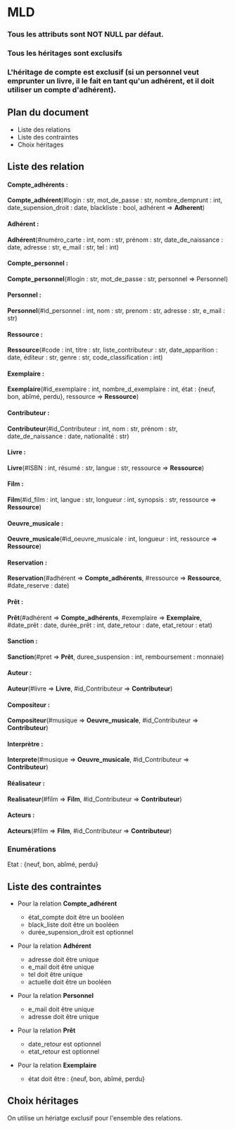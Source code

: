# MLD

### Tous les attributs sont NOT NULL par défaut.
### Tous les héritages sont exclusifs
### L'héritage de compte est exclusif (si un personnel veut emprunter un livre, il le fait en tant qu'un adhérent, et il doit utiliser un compte d'adhérent).

## Plan du document
*   Liste des relations
*   Liste des contraintes
*   Choix héritages


## Liste des relation

#### Compte_adhérents :
**Compte_adhérent**(#login : str, mot_de_passe : str, nombre_demprunt : int, date_supension_droit : date, blackliste : bool, adhérent => **Adherent**)

#### Adhérent :
**Adhérent**(#numéro_carte : int, nom : str, prénom : str, date_de_naissance : date, adresse : str, e_mail : str, tel : int) 

#### Compte_personnel :
**Compte_personnel**(#login : str, mot_de_passe : str, personnel => Personnel)

#### Personnel :
**Personnel**(#id_personnel : int, nom : str, prenom : str, adresse : str, e_mail : str) 

#### Ressource :
**Ressource**(#code : int, titre : str, liste_contributeur : str, date_apparition : date, éditeur : str, genre : str, code_classification : int) 

#### Exemplaire :
**Exemplaire**(#id_exemplaire : int, nombre_d_exemplaire : int, état : {neuf, bon, abîmé, perdu}, ressource => **Ressource**)

#### Contributeur :
**Contributeur**(#id_Contributeur : int, nom : str, prénom : str, date_de_naissance : date, nationalité : str) 

#### Livre :
**Livre**(#ISBN : int, résumé : str, langue : str, ressource => **Ressource**) 

#### Film : 
**Film**(#id_film : int, langue : str, longueur : int, synopsis : str, ressource => **Ressource**) 

#### Oeuvre_musicale :
**Oeuvre_musicale**(#id_oeuvre_musicale : int, longueur : int, ressource => **Ressource**) 

#### Reservation : 
**Reservation**(#adhérent => **Compte_adhérents**, #ressource => **Ressource**, #date_reserve : date)

#### Prêt :
**Prêt**(#adhérent => **Compte_adhérents**, #exemplaire => **Exemplaire**, #date_prêt : date, durée_prêt : int, date_retour : date, etat_retour : etat)  

#### Sanction : 
**Sanction**(#pret => **Prêt**, duree_suspension : int, remboursement : monnaie)

#### Auteur :
**Auteur**(#livre => **Livre**, #id_Contributeur => **Contributeur**)

#### Compositeur :
**Compositeur**(#musique => **Oeuvre_musicale**, #id_Contributeur => **Contributeur**) 

#### Interprètre :
**Interprete**(#musique => **Oeuvre_musicale**, #id_Contributeur => **Contributeur**) 

#### Réalisateur :
**Realisateur**(#film => **Film**, #id_Contributeur => **Contributeur**) 

#### Acteurs :
**Acteurs**(#film => **Film**, #id_Contributeur => **Contributeur**) 


### Enumérations  
Etat : {neuf, bon, abîmé, perdu}

## Liste des contraintes 

- Pour la relation **Compte_adhérent**
    - état_compte doit être un booléen
    - black_liste doit être un booléen 
    - durée_supension_droit est optionnel 

- Pour la relation **Adhérent**
    - adresse doit être unique
    - e_mail doit être unique
    - tel doit être unique
    - actuelle doit être un booléen

- Pour la relation **Personnel**
    - e_mail doit être unique
    - adresse doit être unique

- Pour la relation **Prêt**
    - date_retour est optionnel
    - etat_retour est optionnel

- Pour la relation **Exemplaire**
    - état doit être : {neuf, bon, abîmé, perdu}

## Choix héritages

On utilise un hériatge exclusif pour l'ensemble des relations.

